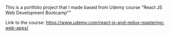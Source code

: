 This is a portfolio project that I made based from Udemy course "React JS Web Development Bootcamp""

Link to the course: https://www.udemy.com/react-js-and-redux-mastering-web-apps/